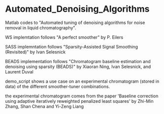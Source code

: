 # Automated_Denoising_Algorithms
Matlab codes to "Automated tuning of denoising algorithms for noise removal in liquid
chromatography". 

WS implemtation follows "A perfect smoother" by P. Eilers

SASS implemntation follows "Sparsity-Assisted Signal Smoothing (Revisited)" by Ivan Selesnick

BEADS implementation follows "Chromatogram baseline estimation and denoising using sparsity (BEADS)" by Xiaoran Ning, Ivan Selesnick, and Laurent Duval

demo_script shows a use case on an experimental chromatogram (stored in data) of the different smoother-tuner combinations. 

the experimental chromatogram comes from the paper 'Baseline correction using adaptive iteratively reweighted penalized least squares' by Zhi-Min Zhang,
Shan Chena and Yi-Zeng Liang 
